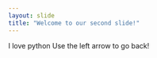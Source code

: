 ```yaml
---
layout: slide
title: "Welcome to our second slide!"
---
```

I love python
Use the left arrow to go back!
